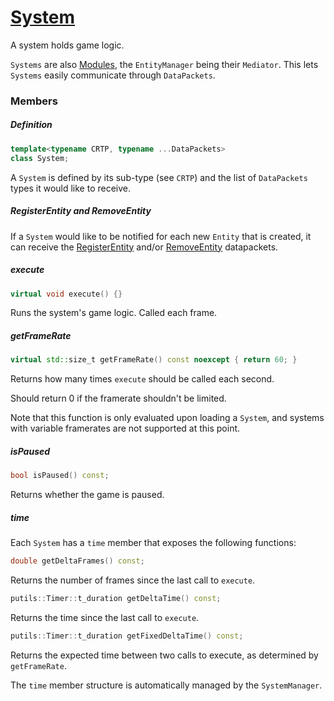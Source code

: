 # [System](System.hpp)

A system holds game logic.

`Systems` are also [Modules](https://github.com/phisko/putils/blob/master/mediator/README.md), the `EntityManager` being their `Mediator`. This lets `Systems` easily communicate through `DataPackets`.

### Members

##### Definition

```cpp
template<typename CRTP, typename ...DataPackets>
class System;
```

A `System` is defined by its sub-type (see `CRTP`) and the list of `DataPackets` types it would like to receive.

##### RegisterEntity and RemoveEntity

If a `System` would like to be notified for each new `Entity` that is created, it can receive the [RegisterEntity](common/packets/RegisterEntity.hpp) and/or [RemoveEntity](common/packets/RemoveEntity.hpp) datapackets.

##### execute

```cpp
virtual void execute() {}
```
Runs the system's game logic. Called each frame.

##### getFrameRate

```cpp
virtual std::size_t getFrameRate() const noexcept { return 60; }
```
Returns how many times `execute` should be called each second.

Should return 0 if the framerate shouldn't be limited.

Note that this function is only evaluated upon loading a `System`, and systems with variable framerates are not supported at this point.

##### isPaused

```cpp
bool isPaused() const;
```

Returns whether the game is paused.

##### time

Each `System` has a `time` member that exposes the following functions:

```cpp
double getDeltaFrames() const;
```
Returns the number of frames since the last call to `execute`.

```cpp
putils::Timer::t_duration getDeltaTime() const;
```
Returns the time since the last call to `execute`.

```cpp
putils::Timer::t_duration getFixedDeltaTime() const;
```
Returns the expected time between two calls to execute, as determined by `getFrameRate`.

The `time` member structure is automatically managed by the `SystemManager`.
